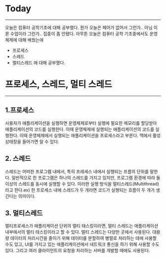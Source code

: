 # Today
------
오늘은 컴퓨터 공학기초에 대해 공부했다. 뭔가 오늘은 페어가 없어서 그런가.. 아님 이론 수업이라 그런가..
집중이 좀 안됐다. 
아무튼 오늘은 컴퓨터 공학 기초중에서도 운영체제에 대해 배웠는에 

- 프로세스
- 스레드
- 멀티스레드
에 대해 공부했다.


# 프로세스, 스레드, 멀티 스레드
------


## 1.프로세스

사용자가 애플리케이션을 실행하면 운영체제로부터 실행에 필요한 메모리를 할당받아 애플리케이션의 코드를 실행한다. 이때 운영체제에 실행되는 
애플리케이션의 코드를 실행한다. 이때 운영체제에서 실행되는 애플리케이션을 프로세스라고 부른다. 맥에서 활성 상태창을 들어가면 알 수 있다. 

## 2. 스레드

스레드는 어떠한 프로그램 내에서, 특히 프레세스 내에서 실행되는 프름의 단위를 말한다. 일반적으로 한 프로그램은 하나의 스레드를 가지고 있지만, 프로그램 환경에 따라 둘 이상의 스레드를 동시에 실행할 수 있다. 이러한 실행 방식을 멀티스레드(Multithread) 라고 한다.ex) 한 프로세스 내에 스레드가 두 개라면 코드가 실행되는 흐름이 두 개가 생긴다는 의미이다.

## 3. 멀티스레드
 멀티프로세스가 애플리케이션 단위의 멀티 태스킹이라면, 멀티 스레드는 애플리케이션 내부에서의 멀티 태스킹이라고 할 수 있다. 멀티 스레드는 다양한 곳에서 사용된다. 대용량 데이터의 처리시간을 줄이기 위해 데이터를 분할하여 병렬로 처리하는 데에 사용할 수도 있고, UI를 가지고 있는 애플리케이션에서 네트워크 통신을 하기 위해 사용할 수도 있다. 그리고 여러 클라이언트의 요청을 처리하는 서버를 개발할 때에도 사용된다.
